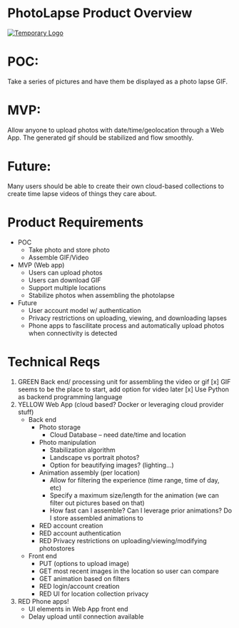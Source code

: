 # PhotoLapse Product Overview

[//]: # (TODO Leaving this here until a logo is developed)
[![Temporary Logo](https://avatars2.githubusercontent.com/u/37767905?s=40&v=4)](https://github.com/pouneh)


# POC:
Take a series of pictures and have them be displayed as a photo lapse GIF.

# MVP:
Allow anyone to upload photos with date/time/geolocation through a Web App. The generated gif should be stabilized and flow smoothly.

# Future:
Many users should be able to create their own cloud-based collections to create time lapse videos of things they care about.


# Product Requirements

  - POC
    - Take photo and store photo
    - Assemble GIF/Video
  - MVP (Web app)
    - Users can upload photos 
    - Users can download GIF
    - Support multiple locations
    - Stabilize photos when assembling the photolapse
  - Future
    - User account model w/ authentication
    - Privacy restrictions on uploading, viewing, and downloading lapses
    - Phone apps to fascilitate process and automatically upload photos when connectivity is detected
   

# Technical Reqs

1.	GREEN Back end/ processing unit for assembling the video or gif
    [x] GIF seems to be the place to start, add option for video later
    [x] Use Python as backend programming language
2.	YELLOW Web App (cloud based? Docker or leveraging cloud provider stuff)
    * Back end 
      * Photo storage
        * Cloud Database – need date/time and location
      * Photo manipulation
        * Stabilization algorithm
        * Landscape vs portrait photos?
        * Option for beautifying images? (lighting…)
      * Animation assembly (per location)
        * Allow for filtering the experience (time range, time of day, etc)
        * Specify a maximum size/length for the animation (we can filter out pictures based on that)
        * How fast can I assemble? Can I leverage prior animations? Do I store assembled animations to 
      * RED  account creation
      * RED account authentication
      * RED Privacy restrictions on uploading/viewing/modifying photostores
    * Front end
      * PUT (options to upload image)
      * GET most recent images in the location so user can compare
      * GET animation based on filters
      * RED login/account creation
      * RED UI for location collection privacy
3.  RED Phone apps!
    * UI elements in Web App front end
    * Delay upload until connection available

 
